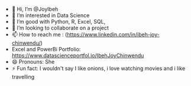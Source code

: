 - 👋 Hi, I’m @JoyIbeh
- 👀 I’m interested in Data Science
- 🌱 I’m good with  Python, R, Excel, SQL, 
- 💞️ I’m looking to collaborate on a project
- 📫 How to reach me : (https://www.linkedin.com/in/ibeh-joy-chinwendu/)
-  Excel and PowerBi Portfolio: https://www.datascienceportfol.io/IbehJoyChinwendu
- 😄 Pronouns:  She
- ⚡ Fun fact: I wouldn't say I like onions, i love watching movies and i like travelling

<!---
JoyIbeh/JoyIbeh is a ✨ special ✨ repository because its `README.md` (this file) appears on your GitHub profile.
You can click the Preview link to take a look at your changes.
--->
